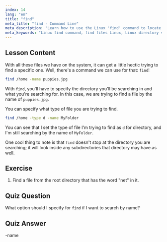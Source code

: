 ```yaml
---
index: 14
lang: "en"
title: "find"
meta_title: "find - Command Line"
meta_description: "Learn how to use the Linux 'find' command to locate files and directories. Discover basic search options and improve your Linux file management skills."
meta_keywords: "Linux find command, find files Linux, Linux directory search, find command tutorial, Linux file management, beginner Linux, Linux guide"
---
```


## Lesson Content

With all these files we have on the system, it can get a little hectic trying to find a specific one. Well, there's a command we can use for that: `find`!

```bash
find /home -name puppies.jpg
```

With `find`, you'll have to specify the directory you'll be searching in and what you're searching for. In this case, we are trying to find a file by the name of `puppies.jpg`.

You can specify what type of file you are trying to find.

```bash
find /home -type d -name MyFolder
```

You can see that I set the type of file I'm trying to find as `d` for directory, and I'm still searching by the name of `MyFolder`.

One cool thing to note is that `find` doesn't stop at the directory you are searching; it will look inside any subdirectories that directory may have as well.

## Exercise

1. Find a file from the root directory that has the word "net" in it.

## Quiz Question

What option should I specify for `find` if I want to search by name?

## Quiz Answer

-name
